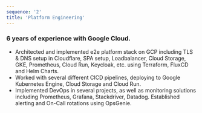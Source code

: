 ```yaml
---
sequence: '2'
title: 'Platform Engineering'
---
```


### 6 years of experience with Google Cloud.

- Architected and implemented e2e platform stack on GCP including TLS & DNS setup in Cloudflare, SPA setup, Loadbalancer, Cloud Storage, GKE, Prometheus, Cloud Run, Keycloak, etc. using Terraform, FluxCD and Helm Charts.
- Worked with several different CICD pipelines, deploying to Google Kubernetes Engine, Cloud Storage and Cloud Run.
- Implemented DevOps in several projects, as well as monitoring solutions including Prometheus, Grafana, Stackdriver, Datadog. Established alerting and On-Call rotations using OpsGenie.

